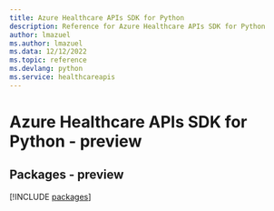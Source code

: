 ```yaml
---
title: Azure Healthcare APIs SDK for Python
description: Reference for Azure Healthcare APIs SDK for Python
author: lmazuel
ms.author: lmazuel
ms.data: 12/12/2022
ms.topic: reference
ms.devlang: python
ms.service: healthcareapis
---
```

# Azure Healthcare APIs SDK for Python - preview
## Packages - preview
[!INCLUDE [packages](healthcare-apis-index.md)]